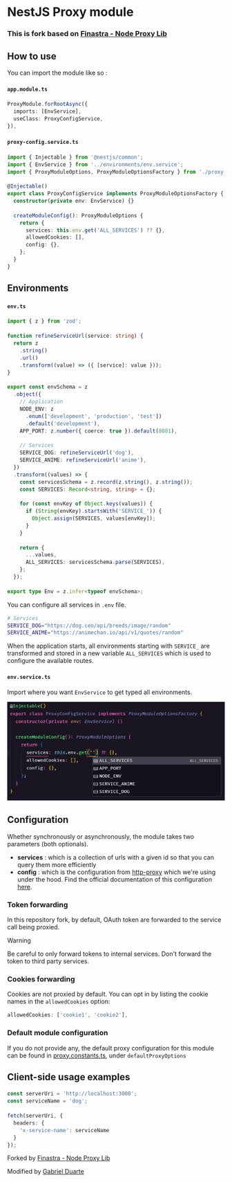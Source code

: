 
# NestJS Proxy module

### This is fork based on [Finastra - Node Proxy Lib](https://github.com/Finastra/finastra-nodejs-libs/tree/develop/libs/proxy)

## How to use

You can import the module like so :

#### `app.module.ts`

```typescript
ProxyModule.forRootAsync({
  imports: [EnvService],
  useClass: ProxyConfigService,
}),
```

#### `proxy-config.service.ts`

```typescript
import { Injectable } from '@nestjs/common';
import { EnvService } from '../environments/env.service';
import { ProxyModuleOptions, ProxyModuleOptionsFactory } from './proxy.interface';

@Injectable()
export class ProxyConfigService implements ProxyModuleOptionsFactory {
  constructor(private env: EnvService) {}

  createModuleConfig(): ProxyModuleOptions {
    return {
      services: this.env.get('ALL_SERVICES') ?? {},
      allowedCookies: [],
      config: {},
    };
  }
}
```
## Environments

#### `env.ts`

```ts
import { z } from 'zod';

function refineServiceUrl(service: string) {
  return z
    .string()
    .url()
    .transform((value) => ({ [service]: value }));
}

export const envSchema = z
  .object({
    // Application
    NODE_ENV: z
      .enum(['development', 'production', 'test'])
      .default('development'),
    APP_PORT: z.number({ coerce: true }).default(8081),

    // Services
    SERVICE_DOG: refineServiceUrl('dog'),
    SERVICE_ANIME: refineServiceUrl('anime'),
  })
  .transform((values) => {
    const servicesSchema = z.record(z.string(), z.string());
    const SERVICES: Record<string, string> = {};

    for (const envKey of Object.keys(values)) {
      if (String(envKey).startsWith('SERVICE_')) {
        Object.assign(SERVICES, values[envKey]);
      }
    }

    return {
      ...values,
      ALL_SERVICES: servicesSchema.parse(SERVICES),
    };
  });

export type Env = z.infer<typeof envSchema>;

```
You can configure all services in `.env` file.
```bash
# Services
SERVICE_DOG="https://dog.ceo/api/breeds/image/random"
SERVICE_ANIME="https://animechan.io/api/v1/quotes/random"
```

When the application starts, all environments starting with `SERVICE_` are transformed and stored in a new variable `ALL_SERVICES` which is used to configure the available routes.

#### `env.service.ts`
Import where you want `EnvService` to get typed all environments.

<img src="./.github/environments-type.png">

## Configuration

Whether synchronously or asynchronously, the module takes two parameters (both optionals).

- **services** : which is a collection of urls with a given id so that you can query them more efficiently
- **config** : which is the configuration from [http-proxy](https://github.com/http-party/node-http-proxy) which we're using under the hood. Find the official documentation of this configuration [here](https://github.com/http-party/node-http-proxy#options).

### Token forwarding

In this repository fork, by default, OAuth token are forwarded to the service call being proxied. 

> [!WARNING]
> Be careful to only forward tokens to internal services. Don't forward the token to third party services.

### Cookies forwarding

Cookies are not proxied by default. You can opt in by listing the cookie names in the `allowedCookies` option:

```typescript
allowedCookies: ['cookie1', 'cookie2'],
```

### Default module configuration

If you do not provide any, the default proxy configuration for this module can be found in [proxy.constants.ts](./src/module/proxy/proxy.constants.ts), under `defaultProxyOptions`

## Client-side usage examples

```typescript
const serverUri = 'http://localhost:3000';
const serviceName = 'dog';

fetch(serverUri, {
  headers: {
    'x-service-name': serviceName
  }
});
```

Forked by [Finastra - Node Proxy Lib](https://github.com/Finastra/finastra-nodejs-libs/tree/develop/libs/proxy)

Modified by [Gabriel Duarte](https://github.com/jdgabriel)